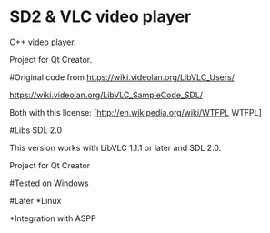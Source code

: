 # SD2 & VLC video player
C++ video player.

Project for Qt Creator.

#Original code from
https://wiki.videolan.org/LibVLC_Users/

https://wiki.videolan.org/LibVLC_SampleCode_SDL/

Both with this license: [http://en.wikipedia.org/wiki/WTFPL WTFPL]

#Libs
SDL 2.0

This version works with LibVLC 1.1.1 or later and SDL 2.0.

Project for Qt Creator

#Tested on
Windows

#Later
*Linux

*Integration with ASPP